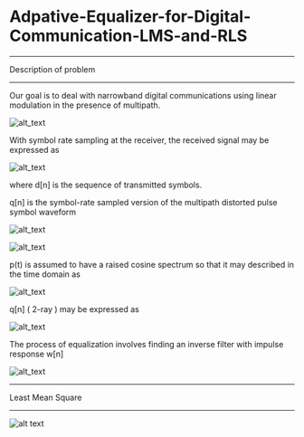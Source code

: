 # Adpative-Equalizer-for-Digital-Communication-LMS-and-RLS

---

Description of problem 

---

Our goal is to deal with narrowband digital communications using linear modulation in the presence of multipath.

![alt_text](https://github.com/wei-lin-liao/Communication-System-and-Signal-Processing/blob/master/Adpative-Equalizer-for-Digital-Communication-LMS-and-RLS/images/Multipath-effect-block-diagram.PNG)

With symbol rate sampling at the receiver, the received signal may be expressed as

![alt_text](https://github.com/wei-lin-liao/Communication-System-and-Signal-Processing/blob/master/Adpative-Equalizer-for-Digital-Communication-LMS-and-RLS/images/Sample-at-the-receiver.PNG)

where d[n] is the sequence of transmitted symbols.

q[n] is the symbol-rate sampled version of the multipath distorted pulse symbol waveform

![alt_text](https://github.com/wei-lin-liao/Communication-System-and-Signal-Processing/blob/master/Adpative-Equalizer-for-Digital-Communication-LMS-and-RLS/images/Symbol-rate-sampled-version-of-the-multipath-distorted-pulse-symbol-waveform.PNG)

![alt_text](https://github.com/wei-lin-liao/Communication-System-and-Signal-Processing/blob/master/Adpative-Equalizer-for-Digital-Communication-LMS-and-RLS/images/Waveform-description.PNG)

p(t) is assumed to have a raised cosine spectrum so that it may described in the time domain as

![alt_text](https://github.com/wei-lin-liao/Communication-System-and-Signal-Processing/blob/master/Adpative-Equalizer-for-Digital-Communication-LMS-and-RLS/images/Raised-cosine.PNG)

q[n] ( 2-ray ) may be expressed as 

![alt_text](https://github.com/wei-lin-liao/Communication-System-and-Signal-Processing/blob/master/Adpative-Equalizer-for-Digital-Communication-LMS-and-RLS/images/Distorted-waveform.PNG)

The process of equalization involves finding an inverse filter with impulse response w[n]

![alt_text](https://github.com/wei-lin-liao/Communication-System-and-Signal-Processing/blob/master/Adpative-Equalizer-for-Digital-Communication-LMS-and-RLS/images/Filter-block-diagram.PNG)

---

Least Mean Square

---

![alt text](https://github.com/wei-lin-liao/Communication-System-and-Signal-Processing/blob/master/Adpative-Equalizer-for-Digital-Communication-LMS-and-RLS/images/LMS%20filter%20equlization%20for%20QPSK.png)

